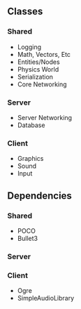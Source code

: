 ## Classes

### Shared
- Logging
- Math, Vectors, Etc
- Entities/Nodes
- Physics World
- Serialization
- Core Networking

### Server
- Server Networking
- Database

### Client
- Graphics
- Sound
- Input

## Dependencies

### Shared
- POCO
- Bullet3

### Server

### Client
- Ogre
- SimpleAudioLibrary
